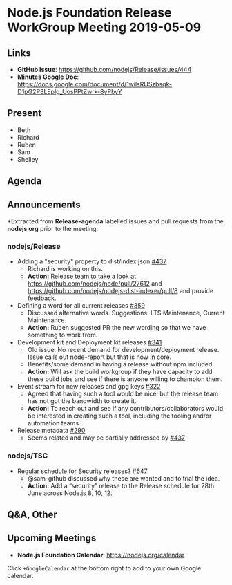 # Node.js Foundation Release WorkGroup Meeting 2019-05-09

## Links

* **GitHub Issue**: https://github.com/nodejs/Release/issues/444
* **Minutes Google Doc**: https://docs.google.com/document/d/1wilsRUSzbsqk-D1pG2P3LEplg_UosPPtZwrk-8yPbyY

## Present

* Beth
* Richard
* Ruben
* Sam
* Shelley


## Agenda

## Announcements
 
*Extracted from **Release-agenda** labelled issues and pull requests from the **nodejs org** prior to the meeting.

### nodejs/Release

* Adding a "security" property to dist/index.json [#437](https://github.com/nodejs/Release/issues/437)
    - Richard is working on this. 
    - **Action:** Release team to take a look at https://github.com/nodejs/node/pull/27612 and https://github.com/nodejs/nodejs-dist-indexer/pull/8 and provide feedback. 
* Defining a word for all current releases [#359](https://github.com/nodejs/Release/issues/359)
    - Discussed alternative words. Suggestions: LTS Maintenance, Current Maintenance. 
    - **Action:** Ruben suggested PR the new wording so that we have something to work from. 
* Development kit and Deployment kit releases [#341](https://github.com/nodejs/Release/issues/341)
	- Old issue. No recent demand for development/deployment release. Issue calls out node-report but that is now in core. 
	- Benefits/some demand in having a release without npm included. 
	- **Action:** Will ask the build workgroup if they have capacity to add these build jobs and see if there is anyone willing to champion them. 
* Event stream for new releases and gpg keys [#322](https://github.com/nodejs/Release/issues/322)
    - Agreed that having such a tool would be nice, but the release team has not got the bandwidth to create it.
    - **Action:** To reach out and see if any contributors/collaborators would be interested in creating such a tool, including the tooling and/or automation teams. 
* Release metadata  [#290](https://github.com/nodejs/Release/issues/290)
    - Seems related and may be partially addressed by [#437](https://github.com/nodejs/Release/issues/437)


### nodejs/TSC

* Regular schedule for Security releases? [#647](https://github.com/nodejs/TSC/issues/647)
 	- @sam-github discussed why these are wanted and to trial the idea.  
 	- **Action:** Add a “security” release to the Release schedule for 28th June across Node.js 8, 10, 12. 

## Q&A, Other

## Upcoming Meetings

* **Node.js Foundation Calendar**: https://nodejs.org/calendar

Click `+GoogleCalendar` at the bottom right to add to your own Google calendar.


